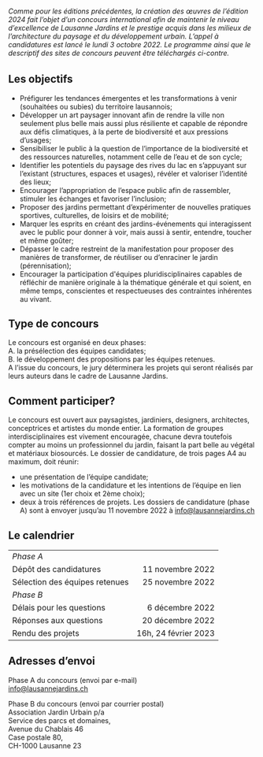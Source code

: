 ###### Comme pour les éditions précédentes, la création des œuvres de l’édition 2024 fait l’objet d’un concours international afin de maintenir le niveau d’excellence de Lausanne Jardins et le prestige acquis dans les milieux de l’architecture du paysage et du développement urbain. L’appel à candidatures est lancé le lundi 3 octobre 2022. Le programme ainsi que le descriptif des sites de concours peuvent être téléchargés ci-contre.

## Les objectifs 
-	Préfigurer les tendances émergentes et les transformations à venir (souhaitées ou subies) du territoire lausannois; 
-	Développer un art paysager innovant afin de rendre la ville non seulement plus belle mais aussi plus résiliente et capable de répondre aux défis climatiques, à la perte de biodiversité et aux pressions d’usages;
-	Sensibiliser le public à la question de l’importance de la biodiversité et des ressources naturelles, notamment celle de l’eau et de son cycle;
-	Identifier les potentiels du paysage des rives du lac en s’appuyant sur l’existant (structures, espaces et usages), révéler et valoriser l’identité des lieux;
-	Encourager l’appropriation de l’espace public afin de rassembler, stimuler les échanges et favoriser l’inclusion;
-	Proposer des jardins permettant d’expérimenter de nouvelles pratiques sportives, culturelles, de loisirs et de mobilité;	
-	Marquer les esprits en créant des jardins-événements qui interagissent avec le public pour donner à voir, mais aussi à sentir, entendre, toucher et même goûter;
-	Dépasser le cadre restreint de la manifestation pour proposer des manières de transformer, de réutiliser ou d’enraciner le jardin (pérennisation);
-	Encourager la participation d'équipes pluridisciplinaires capables de réfléchir de manière originale à la thématique générale et qui soient, en même temps, conscientes et respectueuses des contraintes inhérentes au vivant.

## Type de concours

Le concours est organisé en deux phases:  
A.	la présélection des équipes candidates;  
B.	le développement des propositions par les équipes retenues.  
A l’issue du concours, le jury déterminera les projets qui seront réalisés par leurs auteurs dans le cadre de Lausanne Jardins. 

## Comment participer?
Le concours est ouvert aux paysagistes, jardiniers, designers, architectes, conceptrices et artistes du monde entier. La formation de groupes interdisciplinaires est vivement encouragée, chacune devra toutefois compter au moins un professionnel du jardin, faisant la part belle au végétal et matériaux biosourcés. Le dossier de candidature, de trois pages A4 au maximum, doit réunir:
-	une présentation de l’équipe candidate; 
-	les motivations de la candidature et les intentions de l’équipe en lien avec un site (1er choix et 2ème choix);
-	deux à trois références de projets.
Les dossiers de candidature (phase A) sont à envoyer jusqu’au 11 novembre 2022 à info@lausannejardins.ch 

## Le calendrier

|   |   |
|:--|--:|
| *Phase A*                      |                  |
| Dépôt des candidatures         | 11 novembre 2022 |
| Sélection des équipes retenues | 25 novembre 2022 |
| *Phase B*                      |                  |
| Délais pour les questions      |  6 décembre 2022 |
| Réponses aux questions         | 20 décembre 2022 |
| Rendu des projets         | 16h, 24 février 2023  |


## Adresses d’envoi

Phase A du concours (envoi par e-mail)  
[info@lausannejardins.ch](mailto:info@lausannejardins.ch)

Phase B du concours (envoi par courrier postal)  
Association Jardin Urbain p/a  
Service des parcs et domaines,  
Avenue du Chablais 46  
Case postale 80,  
CH-1000 Lausanne 23  